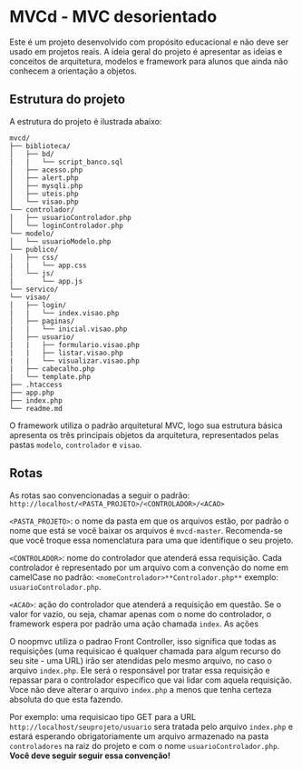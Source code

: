 MVCd - MVC desorientado
=======

Este é um projeto desenvolvido com propósito educacional e não deve ser usado em projetos reais. A ideia geral do projeto é apresentar as ideias e conceitos de arquitetura, modelos e framework para alunos que ainda não conhecem a orientação a objetos.
 
## Estrutura do projeto
A estrutura do projeto é ilustrada abaixo:

    mvcd/
    ├── biblioteca/
    │   ├── bd/
    |   |   └── script_banco.sql
    │   ├── acesso.php
    │   ├── alert.php
    │   ├── mysqli.php
    │   ├── uteis.php
    │   └── visao.php
    └── controlador/
    │   ├── usuarioControlador.php
    │   └── loginControlador.php
    └── modelo/
    │   └── usuarioModelo.php
    └── publico/
    │   ├── css/
    |   |   └── app.css
    │   └── js/
    |       └── app.js
    └── servico/
    └── visao/
    │   ├── login/
    |   |   └── index.visao.php
    │   ├── paginas/
    |   |   └── inicial.visao.php
    │   ├── usuario/
    |   |   ├── formulario.visao.php
    |   |   ├── listar.visao.php
    |   |   └── visualizar.visao.php
    |   ├── cabecalho.php
    |   └── template.php
    ├── .htaccess
    ├── app.php
    ├── index.php
    └── readme.md

O framework utiliza o padrão arquitetural MVC, logo sua estrutura básica apresenta os três principais objetos da arquitetura, representados pelas pastas `modelo`, `controlador` e `visao`. 

## Rotas
As rotas sao convencionadas a seguir o padrão:
`http://localhost/<PASTA_PROJETO>/<CONTROLADOR>/<ACAO>`

`<PASTA_PROJETO>`: o nome da pasta em que os arquivos estão, por padrão o nome que está se você baixar os arquivos é `mvcd-master`. Recomenda-se que você troque essa nomenclatura para uma que identifique o seu projeto.

`<CONTROLADOR>`: nome do controlador que atenderá essa requisição. Cada controlador é representado por um arquivo com a convenção do nome em camelCase no padrão: `<nomeControlador>**Controlador.php**` exemplo: `usuarioControlador.php`.

`<ACAO>`: ação do controlador que atenderá a requisição em questão. Se o valor for vazio, ou seja, chamar apenas com o nome do controlador, o framework espera por padrão uma ação chamada `index`. As ações

O noopmvc utiliza o padrao Front Controller, isso significa que todas as requisições (uma requisicao é qualquer chamada para algum recurso do seu site - uma URL) irão ser atendidas pelo mesmo arquivo, no caso o arquivo `index.php`. Ele será o responsável por tratar essa requisição e repassar para o controlador específico que vai lidar com aquela requisição. Voce não deve alterar o arquivo `index.php` a menos que tenha certeza absoluta do que esta fazendo.

Por exemplo: uma requisicao tipo GET para a URL `http://localhost/seuprojeto/usuario` sera tratada pelo arquivo `index.php` e estará esperando obrigatoriamente um arquivo armazenado na pasta `controladores` na raiz do projeto e com o nome `usuarioControlador.php`. **Você deve seguir seguir essa convenção!**